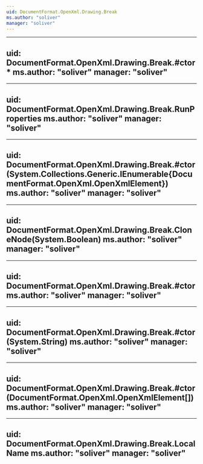 ```yaml
---
uid: DocumentFormat.OpenXml.Drawing.Break
ms.author: "soliver"
manager: "soliver"
---
```


---
uid: DocumentFormat.OpenXml.Drawing.Break.#ctor*
ms.author: "soliver"
manager: "soliver"
---

---
uid: DocumentFormat.OpenXml.Drawing.Break.RunProperties
ms.author: "soliver"
manager: "soliver"
---

---
uid: DocumentFormat.OpenXml.Drawing.Break.#ctor(System.Collections.Generic.IEnumerable{DocumentFormat.OpenXml.OpenXmlElement})
ms.author: "soliver"
manager: "soliver"
---

---
uid: DocumentFormat.OpenXml.Drawing.Break.CloneNode(System.Boolean)
ms.author: "soliver"
manager: "soliver"
---

---
uid: DocumentFormat.OpenXml.Drawing.Break.#ctor
ms.author: "soliver"
manager: "soliver"
---

---
uid: DocumentFormat.OpenXml.Drawing.Break.#ctor(System.String)
ms.author: "soliver"
manager: "soliver"
---

---
uid: DocumentFormat.OpenXml.Drawing.Break.#ctor(DocumentFormat.OpenXml.OpenXmlElement[])
ms.author: "soliver"
manager: "soliver"
---

---
uid: DocumentFormat.OpenXml.Drawing.Break.LocalName
ms.author: "soliver"
manager: "soliver"
---
